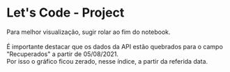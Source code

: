 # Let's Code - Project

Para melhor visualização, sugir rolar ao fim do notebook.<br>
<br>
É importante destacar que os dados da API estão quebrados para o campo "Recuperados" a partir de 05/08/2021.<br>
Por isso o gráfico ficou zerado, nesse índice, a partir da referida data.
